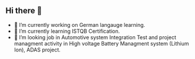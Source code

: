 ## Hi there 👋
- 🔭 I’m currently working on German langauge learning.
- 🌱 I’m currently learning ISTQB Certification.
- 👯 I’m looking job in Automotive system Integration Test and project managment activity in High voltage Battery Managment system (Lithium Ion), ADAS project.

